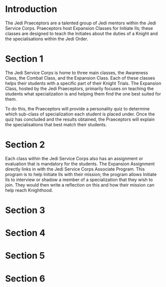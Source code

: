 # Introduction
The Jedi Praeceptors are a talented group of Jedi mentors within the Jedi Service Corps.
Praeceptors host Expansion Classes for Initiate IIs; these classes are designed to teach the Initiates about the duties of a Knight and the specialisations within the Jedi Order.

# Section 1
The Jedi Service Corps is home to three main classes, the Awareness Class, the Combat Class, and the Expansion Class.
Each of these classes helps their students with a specific part of their Knight Trials.
The Expansion Class, hosted by the Jedi Praeceptors, primarily focuses on teaching the students what specialization is and helping them find the one best suited for them.


To do this, the Praeceptors will provide a personality quiz to determine which sub-class of specialization each student is placed under.
Once the quiz has concluded and the results obtained, the Praeceptors will explain the specialisations that best match their students.



# Section 2
Each class within the Jedi Service Corps also has an assignment or evaluation that is mandatory for the students.
The Expansion Assignment directly links in with the Jedi Service Corps Associate Program.
This program is to help Initiate IIs with their mission; the program allows Initiate IIs to interview or shadow a member of a specialization that they wish to join.
They would then write a reflection on this and how their mission can help reach Knighthood.



# Section 3




# Section 4




# Section 5




# Section 6